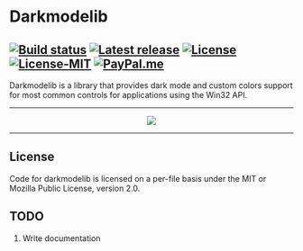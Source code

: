 # Darkmodelib

[![Build status](https://img.shields.io/github/actions/workflow/status/ozone10/darkmodelib/build_win.yml?logo=Github)](https://github.com/ozone10/darkmodelib/actions)
[![Latest release](https://img.shields.io/github/v/release/ozone10/darkmodelib?include_prereleases)](https://github.com/ozone10/darkmodelib/releases/latest)
[![License](https://img.shields.io/github/license/ozone10/darkmodelib)](https://www.mozilla.org/en-US/MPL/2.0/)
[![License-MIT](https://img.shields.io/badge/license-MIT-green)](./LICENSE-MIT.md)
[![PayPal.me](https://img.shields.io/badge/PayPal-me-blue.svg?maxAge=2592000)](https://paypal.me/ozone10/)
---

Darkmodelib is a library that provides dark mode and custom colors support
for most common controls for applications using the Win32 API.

* * *

<p align="center">
  <img src="https://i.imgur.com/D8ZgP6G.png">
</p>

* * *
## License

Code for darkmodelib is licensed on a per-file basis under the MIT or Mozilla Public License, version 2.0.

## TODO

1. Write documentation
